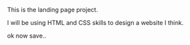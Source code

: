 This is the landing page project.

I will be using HTML and CSS skills to design a website I think.

ok now save..